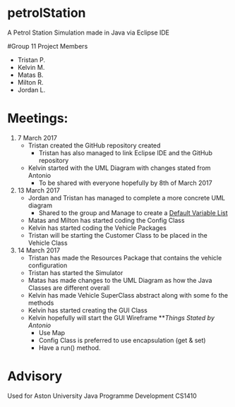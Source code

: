 # petrolStation
A Petrol Station Simulation made in Java via Eclipse IDE

#Group 11 Project Members
- Tristan P.
- Kelvin M.
- Matas B.
- Milton R.
- Jordan L.

# Meetings:
1. 7 March 2017
	* Tristan created the GitHub repository created
		- Tristan has also managed to link Eclipse IDE and the GitHub repository
	* Kelvin started with the UML Diagram with changes stated from Antonio
		- To be shared with everyone hopefully by 8th of March 2017
2. 13 March 2017
	* Jordan and Tristan has managed to complete a more concrete UML diagram
		- Shared to the group and Manage to create a [Default Variable List](http://github.com)
	* Matas and Milton has started coding the Config Class
	* Kelvin has started coding the Vehicle Packages
	* Tristan will be starting the Customer Class to be placed in the Vehicle Class
3. 14 March 2017
	* Tristan has made the Resources Package that contains the vehicle configuration
	* Tristan has started the Simulator
	* Matas has made changes to the UML Diagram as how the Java Classes are different overall
	* Kelvin has made Vehicle SuperClass abstract along with some fo the methods
	* Kelvin has started creating the GUI Class
	* Kelvin hopefully will start the GUI Wireframe
	**_Things Stated by Antonio_
		- Use Map
		- Config Class is preferred to use encapsulation (get & set)
		- Have a run() method.
	
# Advisory
Used for Aston University Java Programme Development CS1410
